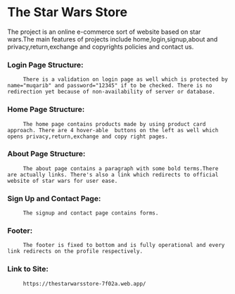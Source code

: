 # The Star Wars Store
The project is an online e-commerce sort of website based on star wars.The main features of projects include home,login,signup,about and privacy,return,exchange and copyrights policies and contact us.

### Login Page Structure:

         There is a validation on login page as well which is protected by name="muqarib" and password="12345" if to be checked. There is no redirection yet because of non-availability of server or database. 

### Home Page Structure:

         The home page contains products made by using product card approach. There are 4 hover-able  buttons on the left as well which opens privacy,return,exchange and copy right pages. 

### About Page Structure:

         The about page contains a paragraph with some bold terms.There are actually links. There's also a link which redirects to official website of star wars for user ease.

### Sign Up and Contact Page:

         The signup and contact page contains forms.

### Footer:

         The footer is fixed to bottom and is fully operational and every link redirects on the profile respectively.
         
### Link to Site:      

         https://thestarwarsstore-7f02a.web.app/
